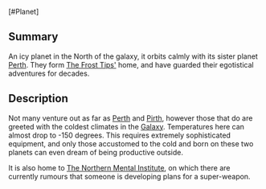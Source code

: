 [#Planet]

## Summary

An icy planet in the North of the galaxy, it orbits calmly with its sister planet [Perth](Perth.md). They form [The Frost Tips'](../Factions/Frost%20Tips.md) home, and have guarded their egotistical adventures for decades.

## Description

Not many venture out as far as [Perth](Perth.md) and [Pirth](Pirth.md), however those that do are greeted with the coldest climates in the [Galaxy](../Galaxy/Galaxy.md). Temperatures here can almost drop to -150 degrees. This requires extremely sophisticated equipment, and only those accustomed to the cold and born on these two planets can even dream of being productive outside.

It is also home to [The Northern Mental Institute](../Locations/The%20Northern%20Mental%20Institute.md), on which there are currently rumours that someone is developing plans for a super-weapon.